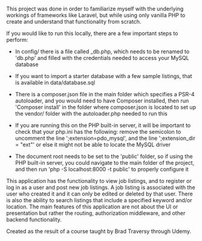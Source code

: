This project was done in order to familiarize myself with the underlying workings of frameworks like Laravel, but while using only vanilla PHP to create and understand that functionality from scratch.

If you would like to run this locally, there are a few important steps to perform:

- In config/ there is a file called _db.php, which needs to be renamed to 'db.php' and filled with the credentials needed to access your MySQL database

- If you want to import a starter database with a few sample listings, that is available in data/database.sql

- There is a composer.json file in the main folder which specifies a PSR-4 autoloader, and you would need to have Composer installed, then run 'Composer install' in the folder where composer.json is located to set up the vendor/ folder with the autoloader.php needed to run this

- If you are running this on the PHP built-in server, it will be important to check that your php.ini has the following: remove the semicolon to uncomment the line ';extension=pdo_mysql', and the line ';extension_dir = "ext"' or else it might not be able to locate the MySQL driver

- The document root needs to be set to the 'public' folder, so if using the PHP built-in server, you could navigate to the main folder of the project, and then run 'php -S localhost:8000 -t public' to properly configure it

This application has the functionality to view job listings, and to register or log in as a user and post new job listings.  A job listing is associated with the user who created it and it can only be edited or deleted by that user.  There is also the ability to search listings that include a specified keyword and/or location.  The main features of this application are not about the UI or presentation but rather the routing, authorization middleware, and other backend functionality.

Created as the result of a course taught by Brad Traversy through Udemy.
